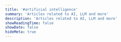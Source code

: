 ```yaml
---
title: '#artificial intelligence'
summary: 'Articles related to AI, LLM and more'
description: 'Articles related to AI, LLM and more'
showReadingTime: false
showDate: false
hideMeta: true
---
```

